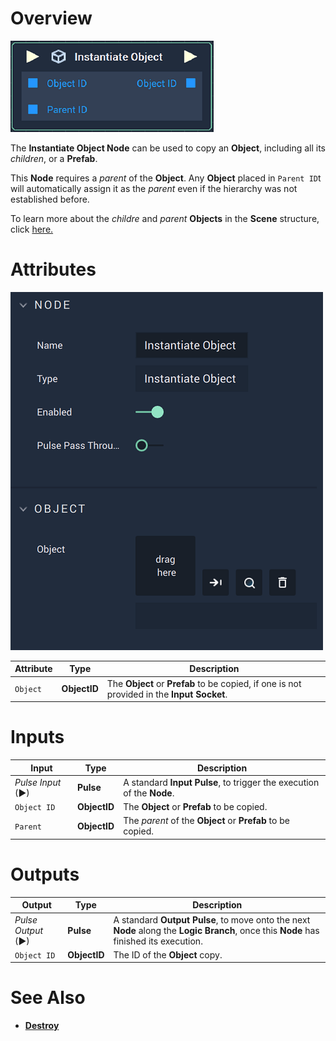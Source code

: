 # Overview

![The Instantiate Object Node.](../../../.gitbook/assets/instantiatenode.png)

The **Instantiate Object Node** can be used to copy an **Object**, including all its *children*, or a **Prefab**. 

This **Node** requires a *parent* of the **Object**. Any **Object** placed in `Parent ID`t will automatically assign it as the *parent* even if the hierarchy was not established before. 

To learn more about the *childre* and *parent* **Objects** in the **Scene** structure, click [here.](../../../objects-and-types/scene-objects/README.md#structure-in-a-scene)

# Attributes

![The Instantiate Object Node Attributes.](../../../.gitbook/assets/instantiateobjectattributes.png)

|Attribute|Type|Description|
|---|---|---|
|`Object`|**ObjectID**|The **Object** or **Prefab** to be copied, if one is not provided in the **Input Socket**.|

# Inputs

|Input|Type|Description|
|---|---|---|
|*Pulse Input* (►)|**Pulse**|A standard **Input Pulse**, to trigger the execution of the **Node**.|
|`Object ID`|**ObjectID**|The **Object** or **Prefab** to be copied.|
|`Parent`|**ObjectID**|The *parent* of the **Object** or **Prefab** to be copied.|

# Outputs

|Output|Type|Description|
|---|---|---|
|*Pulse Output* (►)|**Pulse**|A standard **Output Pulse**, to move onto the next **Node** along the **Logic Branch**, once this **Node** has finished its execution.|
|`Object ID`|**ObjectID**|The ID of the **Object** copy.|

# See Also

* [**Destroy**](destroy.md)